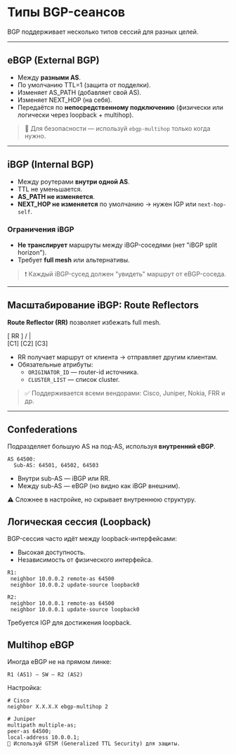 # Типы BGP-сеансов

BGP поддерживает несколько типов сессий для разных целей.

---

## eBGP (External BGP)

- Между **разными AS**.
- По умолчанию TTL=1 (защита от подделки).
- Изменяет AS_PATH (добавляет свой AS).
- Изменяет NEXT_HOP (на себя).
- Передаётся по **непосредственному подключению** (физически или логически через loopback + multihop).

> 🔐 Для безопасности — используй `ebgp-multihop` только когда нужно.

---

## iBGP (Internal BGP)

- Между роутерами **внутри одной AS**.
- TTL не уменьшается.
- **AS_PATH не изменяется**.
- **NEXT_HOP не изменяется** по умолчанию → нужен IGP или `next-hop-self`.

### Ограничения iBGP

- **Не транслирует** маршруты между iBGP-соседями (нет "iBGP split horizon").
- Требует **full mesh** или альтернативы.

> ❗ Каждый iBGP-сусед должен "увидеть" маршрут от eBGP-соседа.

---

## Масштабирование iBGP: Route Reflectors

**Route Reflector (RR)** позволяет избежать full mesh.

   [ RR ]
  /   |   \
[C1] [C2] [C3]



- RR получает маршрут от клиента → отправляет другим клиентам.
- Обязательные атрибуты:
  - `ORIGINATOR_ID` — router-id источника.
  - `CLUSTER_LIST` — список cluster.

> ✅ Поддерживается всеми вендорами: Cisco, Juniper, Nokia, FRR и др.

---

## Confederations

Подразделяет большую AS на под-AS, используя **внутренний eBGP**.

```text
AS 64500:
  Sub-AS: 64501, 64502, 64503
```
- Внутри sub-AS — iBGP или RR.
- Между sub-AS — eBGP (но видно как iBGP внешним).

⚠️ Сложнее в настройке, но скрывает внутреннюю структуру.

## Логическая сессия (Loopback)
BGP-сессия часто идёт между loopback-интерфейсами:

- Высокая доступность.
- Независимость от физического интерфейса.
```aiignore
R1:
 neighbor 10.0.0.2 remote-as 64500
 neighbor 10.0.0.2 update-source loopback0

R2:
 neighbor 10.0.0.1 remote-as 64500
 neighbor 10.0.0.1 update-source loopback0
```

Требуется IGP для достижения loopback.

## Multihop eBGP
Иногда eBGP не на прямом линке:
```aiignore
R1 (AS1) — SW — R2 (AS2)
```
Настройка:
```aiignore
# Cisco
neighbor X.X.X.X ebgp-multihop 2

# Juniper
multipath multiple-as;
peer-as 64500;
local-address 10.0.0.1;
🔐 Используй GTSM (Generalized TTL Security) для защиты.
```
